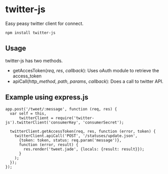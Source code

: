 # twitter-js

Easy peasy twitter client for connect.

    npm install twitter-js

## Usage

twitter-js has two methods.

* getAccesToken(_req_, _res_, _callback_): Uses oAuth module to retrieve the access_token
* apiCall(_http_method_, _path_, _params_, _callback_): Does a call to twitter API.

## Example using express.js

    app.post('/tweet/:message', function (req, res) {
      var self = this,
          twitterClient = require('twitter-js').twitterClient('consumerKey', 'consumerSecret');

      twitterClient.getAccessToken(req, res, function (error, token) {
        twitterClient.apiCall('POST', '/statuses/update.json',
          {token: token, status: req.param('message')},
          function (error, result) {
            res.render('tweet.jade', {locals: {result: result}});
          }
        );
      });
    });
